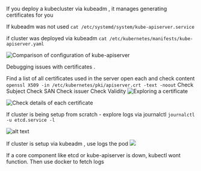 If you deploy a kubecluster via kubeadm , it manages generating certificates for you

If kubeadm was not used 
```cat /etc/systemd/system/kube-apiserver.service```

if cluster was deployed via kubeadm
```cat /etc/kubernetes/manifests/kube-apiserver.yaml```

![Comparison of configuration of kube-apiserver](image-6.png)

Debugging issues with certificates .

Find a list of all certificates used in the server 
open each and check content
```openssl X509 -in /etc/kubernetes/pki/apiserver.crt -text -noout```
Check Subject
Check SAN
Check issuer
Check Validity
![Exploring  a certificate](image-7.png)

![Check details of each certificate](image-8.png)

If cluster is being setup from scratch - explore logs via journalctl
```journalctl -u etcd.service -l```

![alt text](image-9.png)

If cluster is setup via kubeadm , use logs the pod
![ ](image-10.png)

If a core component like etcd or kube-apiserver is down, kubectl wont function.
Then use docker to fetch logs
